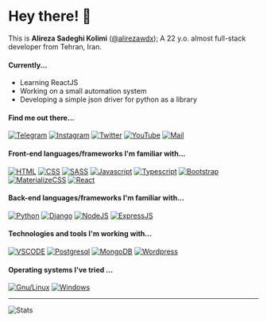 # Hey there! 👋
This is **Alireza Sadeghi Kolimi** ([@alirezawdx](https://alirezawdx.ir)); A 22 y.o. almost full-stack developer from Tehran, Iran.

#### Currently...
- Learning ReactJS
- Working on a small automation system
- Developing a simple json driver for python as a library

#### Find me out there...
[![Telegram](https://img.shields.io/badge/Telegram-333?style=for-the-badge&logo=telegram&logoColor=white)](https://t.me/alirezawdx) [![Instagram](https://img.shields.io/badge/Instagram-333?style=for-the-badge&logo=instagram&logoColor=white)](https://instagram.com/alirezawdx) [![Twitter](https://img.shields.io/badge/Twitter-333?style=for-the-badge&logo=twitter&logoColor=white)](https://twitter.com/alirezawdx) [![YouTube](https://img.shields.io/badge/YouTube-333?style=for-the-badge&logo=youtube&logoColor=white)](https://youtube.com/alirezawdx) [![Mail](https://img.shields.io/badge/Yahoo-333?style=for-the-badge&logo=yahoo&logoColor=white)](mailto:alirezawdx@yahoo.com)

#### Front-end languages/frameworks I'm familiar with...
[![HTML](https://img.shields.io/badge/HTML5-E34F26?style=for-the-badge&logo=html5&logoColor=white)](#) [![CSS](https://img.shields.io/badge/CSS3-1572B6?style=for-the-badge&logo=css3&logoColor=white)](#) [![SASS](https://img.shields.io/badge/Sass-CC6699?style=for-the-badge&logo=sass&logoColor=white)](#) [![Javascript](https://img.shields.io/badge/JavaScript-323330?style=for-the-badge&logo=javascript&logoColor=F7DF1E)](#) [![Typescript](https://img.shields.io/badge/TypeScript-007ACC?style=for-the-badge&logo=typescript&logoColor=white)](#) [![Bootstrap](https://img.shields.io/badge/Bootstrap-563D7C?style=for-the-badge&logo=bootstrap&logoColor=white)](#) [![MaterializeCSS](https://img.shields.io/badge/Materialize%20Css-ff1f29?style=for-the-badge&logo=materialize&logoColor=white)](#) [![React](https://img.shields.io/badge/React-20232A?style=for-the-badge&logo=react&logoColor=61DAFB)](#)

#### Back-end languages/frameworks I'm familiar with...
[![Python](https://img.shields.io/badge/Python-FFD43B?style=for-the-badge&logo=python&logoColor=blue)](#) [![Django](https://img.shields.io/badge/Django-092E20?style=for-the-badge&logo=django&logoColor=green)](#) [![NodeJS](https://img.shields.io/badge/Node.js-339933?style=for-the-badge&logo=nodedotjs&logoColor=white)](#) [![ExpressJS](https://img.shields.io/badge/Express.js-000000?style=for-the-badge&logo=express&logoColor=white)](#)

#### Technologies and tools I'm working with...
[![VSCODE](https://img.shields.io/badge/VSCode-0078D4?style=for-the-badge&logo=visual%20studio%20code&logoColor=white)](#) [![Postgresql](https://img.shields.io/badge/PostgreSQL-316192?style=for-the-badge&logo=postgresql&logoColor=white)](#) [![MongoDB](https://img.shields.io/badge/MongoDB-4EA94B?style=for-the-badge&logo=mongodb&logoColor=white)](#) [![Wordpress](https://img.shields.io/badge/Wordpress-21759B?style=for-the-badge&logo=wordpress&logoColor=white)](#) 

#### Operating systems I've tried ...
[![Gnu/Linux](https://img.shields.io/badge/Linux-FCC624?style=for-the-badge&logo=linux&logoColor=black)](#) [![Windows](https://img.shields.io/badge/Windows_11-0078d4?style=for-the-badge&logo=windows-11&logoColor=white)](#)

---

![Stats](https://github-readme-stats.vercel.app/api?username=alirezawdx&show_icons=true&theme=transparent&bg_color=45,000,7e7e7e&text_color=fff&icon_color=fff)
